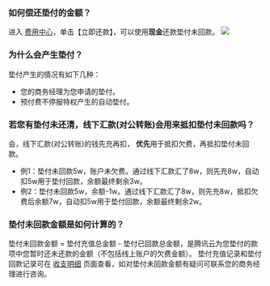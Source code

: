 ### 如何偿还垫付的金额？
进入 [费用中心](https://console.cloud.tencent.com/account)，单击【立即还款】，可以使用**现金**还款垫付未回款。
![](https://main.qcloudimg.com/raw/283c9dafd85e015c46a4e3c54dd4287b.png)

### 为什么会产生垫付？
垫付产生的情况有如下几种：
- 您的商务经理为您申请的垫付。
- 预付费不停服特权产生的自动垫付。

### 若您有垫付未还清，线下汇款(对公转账)会用来抵扣垫付未回款吗？
会，线下汇款(对公转账)的钱先充再扣， **优先**用于抵扣欠费，再抵扣垫付未回款。
- 例1：垫付未回款5w，账户未欠费。通过线下汇款汇了8w，则先充8w，自动扣5w用于垫付回款，余额最终剩余3w。
- 例2：垫付未回款5w，余额-1w。通过线下汇款汇了8w，则先充8w，抵扣欠费后余额7w，自动扣5w用于垫付回款，余额最终剩余2w。

### 垫付未回款金额是如何计算的？
垫付未回款金额 = 垫付充值总金额 - 垫付已回款总金额，是腾讯云为您垫付的款项中您暂时还未还款的金额（不包括线上账户的欠费金额）。
垫付充值记录和垫付回款记录可在 [收支明细](https://console.cloud.tencent.com/account/fee) 页面查看，如对垫付未回款金额有疑问可联系您的商务经理进行咨询。

